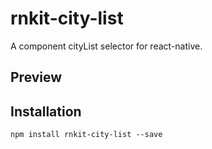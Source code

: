 # rnkit-city-list
A component cityList selector for react-native.

## Preview



## Installation

```
npm install rnkit-city-list --save
```
